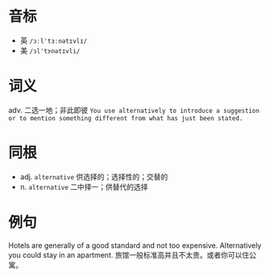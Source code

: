# 音标

- 英 `/ɔːl'tɜːnətɪvlɪ/`
- 美 `/ɔl'tɝnətɪvli/`

# 词义

adv. 二选一地；非此即彼
`You use alternatively to introduce a suggestion or to mention something different from what has just been stated.`

# 同根

- adj. `alternative` 供选择的；选择性的；交替的
- n. `alternative` 二中择一；供替代的选择

# 例句

Hotels are generally of a good standard and not too expensive. Alternatively you could stay in an apartment.
旅馆一般标准高并且不太贵。或者你可以住公寓。


